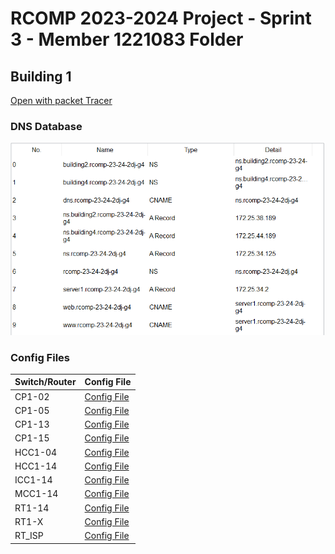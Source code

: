 # RCOMP 2023-2024 Project - Sprint 3 - Member 1221083 Folder

## Building 1

[Open with packet Tracer](building1.pkt)

### DNS Database

![](DNS-Database.png)

### Config Files

| Switch/Router | Config File                                            |
|---------------|--------------------------------------------------------|
| CP1-02        | [Config File](config-files/CP1-02_startup-config.txt)  |
| CP1-05        | [Config File](config-files/CP1-05_startup-config.txt)  |
| CP1-13        | [Config File](config-files/CP1-13_startup-config.txt)  |
| CP1-15        | [Config File](config-files/CP1-15_startup-config.txt)  |
| HCC1-04       | [Config File](config-files/HCC1-04_startup-config.txt) |
| HCC1-14       | [Config File](config-files/HCC1-14_startup-config.txt) |
| ICC1-14       | [Config File](config-files/ICC1-14_startup-config.txt) |
| MCC1-14       | [Config File](config-files/MCC1-14_startup-config.txt) |
| RT1-14        | [Config File](config-files/RT1-14_startup-config.txt)  |
| RT1-X         | [Config File](config-files/RT1-X_startup-config.txt)   |
| RT_ISP        | [Config File](config-files/RT_ISP_startup-config.txt)  |

